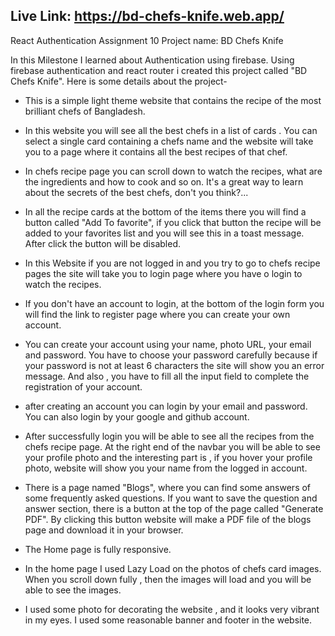 ## Live Link: https://bd-chefs-knife.web.app/

React Authentication Assignment 10
Project name: BD Chefs Knife

In this Milestone I learned about Authentication using firebase. Using firebase authentication and react router i created this project called "BD Chefs Knife". Here is some details about the project-

- This is a simple light theme website that contains the recipe of the most brilliant chefs of Bangladesh.

- In this website you will see all the best chefs in a list of cards . You can select a single card containing a chefs name and the website will take you to a page where it contains all the best recipes of that chef.

- In chefs recipe page you can scroll down to watch the recipes, what are the ingredients and how to cook and so on. It's a great way to learn about the secrets of the best chefs, don't you think?...

- In all the recipe cards at the bottom of the items there you will find a button called "Add To favorite", if you click that button the recipe will be added to your favorites list and you will see this in a toast message. After click the button will be disabled.

- In this Website if you are not logged in and you try to go to chefs recipe pages the site will take you to login page where you have o login to watch the recipes.

- If you don't have an account to login, at the bottom of the login form you will find the link to register page where you can create your own account.

- You can create your account using your name, photo URL, your email and password. You have to choose your password carefully because if your password is not at least 6 characters the site will show you an error message. And also , you have to fill all the input field to complete the registration of your account.

- after creating an account you can login by your email and password. You can also login by your google and github account.

* After successfully login you will be able to see all the recipes from the chefs recipe page. At the right end of the navbar you will be able to see your profile photo and the interesting part is , if you hover your profile photo, website will show you your name from the logged in account.

* There is a page named "Blogs", where you can find some answers of some frequently asked questions. If you want to save the question and answer section, there is a button at the top of the page called "Generate PDF". By clicking this button website will make a PDF file of the blogs page and download it in your browser.

* The Home page is fully responsive.

* In the home page I used Lazy Load on the photos of chefs card images. When you scroll down fully , then the images will load and you will be able to see the images.

* I used some photo for decorating the website , and it looks very vibrant in my eyes. I used some reasonable banner and footer in the website.
